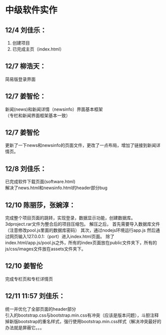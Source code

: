 # 中级软件实作

## 12/4 刘佳乐：   
1. 创建项目  
2. 已完成主页（index.html）

## 12/7 柳浩天：  
 简易版登录界面


## 12/7 姜智伦：  
  新闻(news)和新闻详情（newsinfo）界面基本框架  
  （专栏和新闻界面框架基本一致）
  
## 12/7 姜智伦
更新了一下news和newsinfo的页面文件，更改了一点布局，增加了链接到新闻详情页。


## 12/8 刘佳乐：   
已完成软件下载页面(software.html)  
解决了news.html和newsinfo.html的header部分bug

## 12/10 陈丽莎，张婉淳：
完成整个项目页面的跳转，实现登录，数据显示功能，创建数据库。
3dproject.rar文件为整合后的项目压缩包。
解压之后，
首先需要导入数据库文件（注意修改pool.js里面的数据库密码）
其次，通过nodejs环境运行app.js
然后通过网页输入127.0.0.1:（port）进入index.html页面。
除了index.html/app.js/pool.js之外，所有的index页面放在public文件夹下，所有的js/css/images文件放在assets文件夹下。

## 12/10 姜智伦
完成专栏页和专栏详情页

## 12/11 11:57 刘佳乐：
统一并优化了全部页面的header部分  
引入的bootstrap.css与bootstrap.min.css有冲突（应该是版本问题），斗胆注释掉新版bootstrap的重名样式，强行使用bootstrap.min.css样式（解决冲突最好的办法就是屏蔽它。。。
